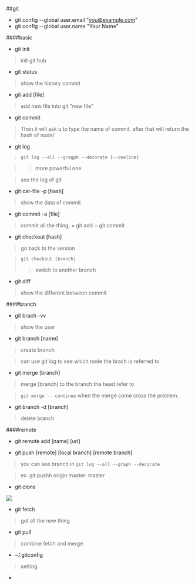 ##git

+   git config --global user.email "you@example.com"
+   git config --global user.name "Your Name"

####basic
+ git init  
> init git hub

+ git status
> show the history commit

+ git add [file]
> add new file into git "new file"

+ git commit
> Then it will ask u to type the name of commit, after that will return the hash of node/

+ git log
> `git log --all --gragph --decorate [--oneline]`

>> more powerful one 

> see the log of git

+ git cat-file -p [hash]
> show the data of commit

+ git commit -a [file]
> commit all the thing, = git add + git commit

+ git checkout [hash]
> go back to the version

> `git checkout [branch]`
>> switch to another branch

+ git diff
> show the different between commit


####branch
+ git brach -vv
> show the user

+ git branch [name]
> create branch

> can use git log to see which node the brach is referred to

+ git merge [branch] 
> merge [branch] to the branch the head refer to 

> `git merge -- continue` when the merge come cross the problem.

+ git branch -d [branch]
> delete branch

####remote

+ git remote add [name] [url]

+ git push [remote] [local branch] [remote branch]
> you can see branch in `git log --all --graph --decorate`

> ex. git pushh origin master: master

+ git clone <url> <name of dir>

 ![](http://kmknkk.oss-cn-beijing.aliyuncs.com/image/git.jpg)

+ git fetch <remoter> <new branch>
>  get all the new thing

+ git pull
> combine fetch and merge

+ ~/.gitconfig
> setting 

+ 